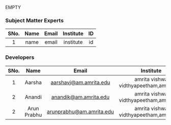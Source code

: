 EMPTY

<!-- Remove all lines above this line before making changes to the file -->

### Subject Matter Experts

| SNo. | Name | Email | Institute | ID  |
| :--: | :--: | :---: | :-------: | :-: |
|  1   | name | email | institute | id  |

### Developers

| SNo. |    Name     |          Email           |                Institute                |    ID    |
| :--: | :---------: | :----------------------: | :-------------------------------------: | :------: |
|  1   |   Aarsha    |  aarshavj@am.amrita.edu  | amrita vishwa vidthyapeetham,amritapuri | 12230904 |
|  2   |   Anandi    |  anandik@am.amrita.edu   | amrita vishwa vidthyapeetham,amritapuri | 12230912 |
|  2   | Arun Prabhu | arunprabhu@am.amrita.edu | amrita vishwa vidthyapeetham,amritapuri | 12230517 |
